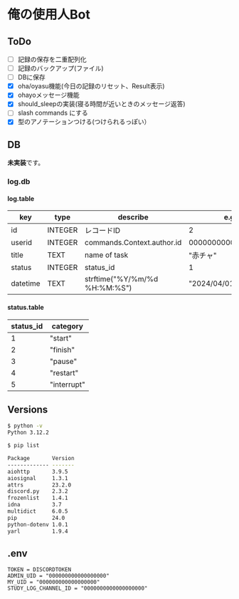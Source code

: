 # 俺の使用人Bot

## ToDo

- [ ] 記録の保存を二重配列化  
- [ ] 記録のバックアップ(ファイル)  
- [ ] DBに保存  
- [x] oha/oyasu機能(今日の記録のリセット、Result表示)
- [x] ohayoメッセージ機能
- [x] should_sleepの実装(寝る時間が近いときのメッセージ返答)
- [ ] slash commands にする
- [x] 型のアノテーションつける(つけられるっぽい）

## DB

**未実装**です。

### log.db

#### log.table

| key      | type    | describe | e.g. |
| -------- | ------- | -------- | ---- |
| id       | INTEGER | レコードID | 2 |
| userid   | INTEGER | commands.Context.author.id | 000000000000000000|
| title    | TEXT    | name of task | "赤チャ" |
| status   | INTEGER | status_id | 1 |
| datetime | TEXT    | strftime("%Y/%m/%d %H:%M:%S") | "2024/04/01 23:45:01" |

#### status.table

| status_id | category |
| --------- | -------- |
| 1      | "start"     |
| 2      | "finish"    |
| 3      | "pause"     |
| 4      | "restart"   |
| 5      | "interrupt" |

## Versions

```bash
$ python -v
Python 3.12.2

$ pip list

Package       Version
------------- -------
aiohttp       3.9.5
aiosignal     1.3.1
attrs         23.2.0
discord.py    2.3.2
frozenlist    1.4.1
idna          3.7
multidict     6.0.5
pip           24.0
python-dotenv 1.0.1
yarl          1.9.4
```

## .env

```.env
TOKEN = DISCORDTOKEN
ADMIN_UID = "000000000000000000"
MY_UID = "000000000000000000"
STUDY_LOG_CHANNEL_ID = "0000000000000000000"
```
